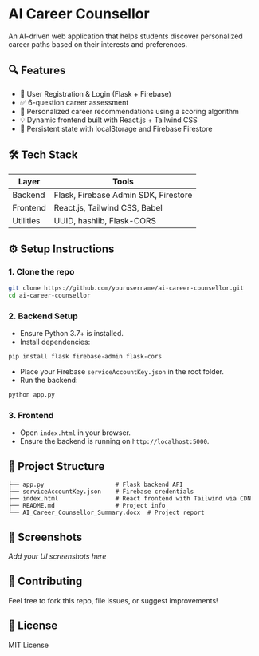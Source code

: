 # AI Career Counsellor

An AI-driven web application that helps students discover personalized career paths based on their interests and preferences.

## 🔍 Features
- 🔐 User Registration & Login (Flask + Firebase)
- ✅ 6-question career assessment
- 🎯 Personalized career recommendations using a scoring algorithm
- 💡 Dynamic frontend built with React.js + Tailwind CSS
- 🔁 Persistent state with localStorage and Firebase Firestore

## 🛠️ Tech Stack

| Layer       | Tools                                 |
|-------------|----------------------------------------|
| Backend     | Flask, Firebase Admin SDK, Firestore  |
| Frontend    | React.js, Tailwind CSS, Babel         |
| Utilities   | UUID, hashlib, Flask-CORS             |

## ⚙️ Setup Instructions

### 1. Clone the repo
```bash
git clone https://github.com/yourusername/ai-career-counsellor.git
cd ai-career-counsellor
```

### 2. Backend Setup
- Ensure Python 3.7+ is installed.
- Install dependencies:
```bash
pip install flask firebase-admin flask-cors
```
- Place your Firebase `serviceAccountKey.json` in the root folder.
- Run the backend:
```bash
python app.py
```

### 3. Frontend
- Open `index.html` in your browser.
- Ensure the backend is running on `http://localhost:5000`.

## 📁 Project Structure
```
├── app.py                    # Flask backend API
├── serviceAccountKey.json    # Firebase credentials
├── index.html                # React frontend with Tailwind via CDN
├── README.md                 # Project info
└── AI_Career_Counsellor_Summary.docx  # Project report
```

## 📸 Screenshots
*Add your UI screenshots here*

## 🤝 Contributing
Feel free to fork this repo, file issues, or suggest improvements!

## 📜 License
MIT License
